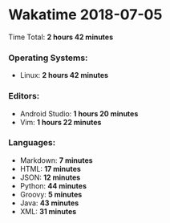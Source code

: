 # Wakatime 2018-07-05

Time Total: **2 hours 42 minutes**

### Operating Systems:
- Linux: **2 hours 42 minutes** 

### Editors:
- Android Studio: **1 hours 20 minutes** 
- Vim: **1 hours 22 minutes** 

### Languages:
- Markdown: **7 minutes** 
- HTML: **17 minutes** 
- JSON: **12 minutes** 
- Python: **44 minutes** 
- Groovy: **5 minutes** 
- Java: **43 minutes** 
- XML: **31 minutes** 

